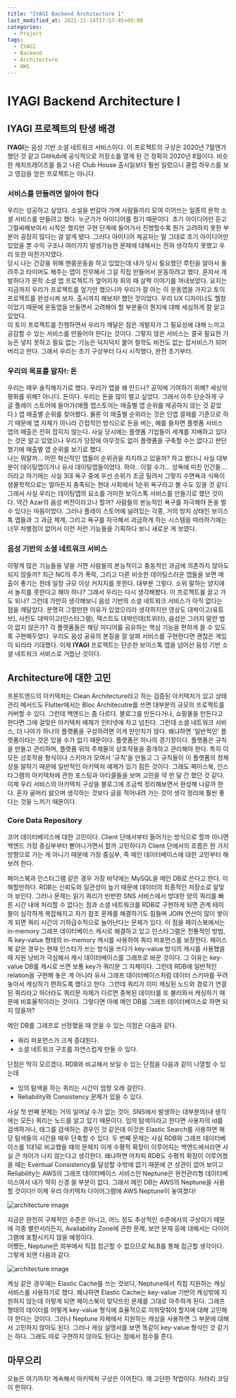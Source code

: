 ```yaml
---
title: "IYAGI Backend Architecture 1"
last_modified_at: 2021-11-14T17:57:45+09:00
categories:
  - Project
tags:
  - IYAGI
  - Backend
  - Architecture
  - AWS
---
```


# IYAGI Backend Architecture I

## IYAGI 프로젝트의 탄생 배경

**IYAGI**는 음성 기반 소셜 네트워크 서비스이다. 이 프로젝트의 구상은 2020년 7월엔가 했던 것 같고 GitHub에 공식적으로 저장소를 열게 된 건 정확히 2020년 8월이다. 비슷한 캐치프레이즈를 들고 나온 Club House 출시일보다 훨씬 일렀으니 클럽 하우스를 보고 영감을 얻은 프로젝트는 아니다.  

### 서비스를 만들려면 알아야 한다

우리는 성공하고 싶었다. 소설을 번갈아 가며 사람들끼리 모여 이어쓰는 일종의 문학 소셜 서비스를 만들려고 했다. 누군가가 아이디어를 줬기 때문이다. 초기 아이디어만 듣고 그럴싸해보여서 시작은 했지만 구현 단계에 들어가서 진행할수록 뭔가 고려하지 못한 부분이 굉장히 많다는 걸 알게 됐다. 그러다 아이디어 제공자는 말 그대로 초기 아이디어만 있었을 뿐 수익 구조나 여러가지 발생가능한 문제에 대해서는 전혀 생각하지 못했고 우리 또한 마찬가지였다.  
당시 나는 건강을 위해 맨몸운동을 하고 있었는데 내가 당시 필요했던 루틴을 알아서 돌려주고 타이머도 해주는 앱이 전무해서 그걸 직접 만들어서 운동하려고 했다. 혼자서 개발하다가 문학 소셜 앱 프로젝트가 엎어지자 회의 때 살짝 이야기를 꺼내보았다. 요지는 지금까지 우리가 프로젝트를 엎기만 했으니까 우리가 잘 아는 이 운동앱을 가지고 토이 프로젝트를 완성시켜 보자. 출시까지 해보자! 했던 것이었다. 우리 UX 디자이너도 헬창이었기 때문에 운동앱을 만들면서 고려해야 할 부분들이 뭔지에 대해 세심하게 잘 알고 있었다.  
이 토이 프로젝트를 진행하면서 우리가 깨달은 점은 개발자가 그 필요성에 대해 느끼고 공감할 수 있는 서비스를 만들어야 한다는 것이다. 그렇지 않은 서비스는 결국 필요한 기능은 넣지 못하고 필요 없는 기능은 덕지덕지 붙어 철학도 비전도 없는 잡서비스가 되어버리고 만다. 그래서 우리는 초기 구상부터 다시 시작했다, 완전 초기부터.

### 우리의 목표를 알자!: 돈

우리는 매우 솔직해지기로 했다. 우리가 앱을 왜 만드나? 공익에 기여하기 위해? 세상의 평화를 위해? 아니다. 돈이다. 우리는 돈을 많이 벌고 싶었다. 그래서 아주 단순하게 구글 플레이 스토어에 들어가(애플 앱스토어는 매출별 앱 순위를 제공하지 않는 것 같았다.) 앱 매출별 순위를 찾아봤다. 물론 이 매출별 순위라는 것은 인앱 결제를 기준으로 하기 때문에 앱 자체가 아니라 간접적인 방식으로 돈을 버는, 예를 들자면 플랫폼 서비스 앱의 매출은 전혀 잡히지 않는다. 사실 당시에는 플랫폼 기업들이 세계를 지배하고 있다는 것은 알고 있었으나 우리가 당장에 아무것도 없이 플랫폼을 구축할 수는 없다고 판단했기에 매출별 앱 순위를 보기로 했다.  
나는 뭐랄까... 어떤 혁신적인 앱들이 순위권을 차지하고 있을까? 하고 봤더니 사실 대부분이 데이팅앱이거나 유사 데이팅앱들이었다. 하아.. 이럴 수가... 성욕에 미친 인간들....이라고 하기에는 사실 3대 욕구 중에 우선 순위가 조금 밀려서 그렇지 수면욕과 식욕이 생물학적으로는 얼마든지 충족되는 현대 사회에서 1순위 욕구라고 볼 수도 있을 것 같다. 그래서 사실 우리는 데이팅앱의 요소를 가미한 보이스톡 서비스를 만들기로 했던 것이다. 약간 Azar의 음성 버전이라고나 할까? 사람들의 본능적인 욕구를 자극해야 돈을 벌 수 있다는 마음이었다. 그러나 플레이 스토어에 널려있는 각종, 거의 방치 상태인 보이스톡 앱들과 그 과금 체계, 그리고 욕구를 자극해서 과금하게 하는 시스템을 따라하기에는 너무 차별점이 없어서 이런 저런 기능들을 기획하다 보니 새로운 게 보였다.  

### 음성 기반의 소셜 네트워크 서비스

이렇게 많은 기능들을 넣을 거면 사람들의 본능적이고 충동적인 과금에 의존하지 않아도 되지 않을까? 최근 NC의 주가 폭락, 그리고 다른 비슷한 데이팅스러운 앱들을 보면 매출이 좋기는 한데 일정 규모 이상 커지지를 못한다. 대부분 그렇다. 소위 말하는 양지에서 놀지를 못한다고 해야 하나? 그래서 우리는 다시 생각해봤다. 이 프로젝트를 끌고 가도 되나? 그런데 가만히 생각해보니 음성 기반의 소셜 네트워크 서비스가 아직 없다는 점을 깨달았다. 분명히 그럴만한 이유가 있었으리라 생각하지만 영상도 대박이고(유튜브), 사진도 대박이고(인스타그램), 텍스트도 대박인데(트위터), 음성은 그러지 말란 법이 없지 않은가? 각 플랫폼들은 해당 미디어를 공유하는 핵심 기능을 편하게 쓸 수 있도록 구현해두었다. 우리도 음성 공유의 본질을 잘 살펴 서비스를 구현한다면 괜찮은 게임이 되리라 기대했다. 이제 **IYAGI** 프로젝트는 단순한 보이스톡 앱을 넘어선 음성 기반 소셜 네트워크 서비스로 거듭난 것이다.

## Architecture에 대한 고민

프론트엔드의 아키텍처는 Clean Architecture라고 하는 검증된 아키텍처가 있고 상태 관리 메서드도 Flutter에서는 Bloc Architecutre를 쓰면 대부분의 규모의 프로젝트를 커버할 수 있다. 그런데 백엔드는 좀 다르다. 블로그를 만든다거나, 쇼핑몰을 만든다고 한다면 그에 걸맞은 아키텍처 예제가 인터넷에 차고 넘친다. 그런데 소셜 네트워크 서비스, 더 나아가 하나의 플랫폼을 구성하려면 이게 만만치가 않다. 왜냐하면 '일반적인' 플랫폼이라는 것은 있을 수가 없기 때문이다. 플랫폼은 하나의 경기장이다. 플랫폼은 규칙을 만들고 관리하며, 플랫폼 위의 주체들의 상호작용을 중개하고 관리해야 한다. 특히 이 모든 상호작용 형식이나 스키마가 모여서 '규칙'을 만들고 그 규칙들이 이 플랫폼의 정체성을 말하기 때문에 일반적인 아키텍처 예제가 있기 힘든 것이다. 그래도 페이스북, 인스타그램의 아키텍처에 관한 포스팅과 아티클들을 보며 고민을 약 한 달 간 했던 것 같다. 이제 우리 서비스의 아키텍처 구상을 블로그에 조금씩 정리해보면서 완성해 나갈까 한다. 혼자 골머리 앓으며 생각하는 것보다 글을 적어내려 가는 것이 생각 정리에 훨씬 좋다는 것을 느끼기 때문이다.

### Core Data Repository

코어 데이터베이스에 대한 고민이다. Client 단에서부터 들어가는 방식으로 할까 아니면 백엔드 가장 중심부부터 뻗어나가면서 할까 고민하다가 Client 단에서의 흐름은 한 가지 방향으로 가는 게 아니기 때문에 가장 중심부, 즉 메인 데이터베이스에 대한 고민부터 해보려 한다.  

페이스북과 인스타그램 같은 경우 가장 바닥에는 MySQL을 메인 DB로 쓴다고 한다. 이해할만하다. RDB는 신뢰도와 일관성이 높기 때문에 데이터의 최종적인 저장소로 알맞아 보인다. 그러나 문제는 읽기 쿼리가 빈번한 SNS 서비스에서 방대한 양의 쿼리를 빠른 시간 내에 처리할 수 없다는 점과 소셜 네트워크를 RDB로 구현하게 되면 관계 테이블이 심각하게 복잡해지고 자기 참조 문제를 해결하기도 힘들며 JOIN 연산이 많이 쌓이게 되면 쿼리 시간이 기하급수적으로 늘어난다는 문제가 있다. 이 점을 페이스북에서는 in-memory 그래프 데이터베이스 캐시로 해결하고 있고 인스타그램은 전통적인 방법, 즉 key-value 형태의 in-memory 캐시를 사용하여 쿼리 퍼포먼스를 보장한다. 페이스북 같은 경우는 현재 인스타가 쓰는 방식을 쓰다가 key-value 방식의 캐시를 사용했을 때 자원 낭비가 극심해서 캐시 데이터베이스를 그래프로 바꾼 것이다. 그 이유는 key-value DB를 캐시로 쓰면 보통 key가 쿼리문 그 자체이다. 그런데 RDB에 일반적인 relation을 구현해 놓은 게 아니라 유사 그래프 데이터베이스처럼 데이터 스키마를 꾸려놓아서 캐싱하기 편하도록 했다고 한다. 그런데 쿼리가 이미 캐싱된 노드와 경로가 연결된 쿼리라고 하더라도 쿼리문 자체가 다르면 중복된 데이터를 또 불러와서 캐싱하기 때문에 비효율적이라는 것이다. 그렇다면 아예 메인 DB를 그래프 데이터베이스로 하면 되지 않을까?  

메인 DB를 그래프로 선정했을 때 얻을 수 있는 이점은 다음과 같다.

* 쿼리 퍼포먼스가 크게 증대된다.
* 소셜 네트워크 구조를 자연스럽게 만들 수 있다.

단점은 딱히 모르겠다. RDB와 비교해서 보일 수 있는 단점을 다음과 같이 나열할 수 있는데

* 임의 탐색을 하는 쿼리는 시간이 엄청 오래 걸린다.
* Reliability와 Consistency 문제가 있을 수 있다.

사실 첫 번째 문제는 거의 일어날 수가 없는 것이, SNS에서 발생하는 대부분의(내 생각에는 모든) 쿼리는 노드를 알고 있기 때문이다. 임의 탐색이라고 한다면 사용자의 id를 검색하거나, 태그를 검색하는 경우인 것 같은데 이것은 Elastic Search를 사용하면 해당 탐색들의 시간을 매우 단축할 수 있다. 두 번째 문제는 사실 RDB와 그래프 데이터베이스를 1대1로 비교했을 때의 문제지 이게 수평적 확장이 이루어지는 백엔드에서라면 사실 큰 차이가 나지 않는다고 생각한다. 왜냐하면 어차피 RDB도 수평적 확장이 이루어졌을 때는 Eventual Consistency를 달성할 수밖에 없기 때문에 큰 상관이 없어 보이고 Reliability는 AWS의 그래프 데이터베이스 서비스인 Neptune은 완전관리형 데이터베이스여서 내가 딱히 신경 쓸 부분이 없다. 그래서 메인 DB는 AWS의 Neptune을 사용할 것이다!! 이제 우리 아키텍처 다이어그램에 AWS Neptune이 놓여졌다!

![architecture image](https://raw.githubusercontent.com/tksuns12/tksuns12.github.io/blob/master/assets/images/IYAGI_Architecture.drawio.png)

지금은 완전히 구체적인 수준은 아니고, 어느 정도 추상적인 수준에서의 구상이기 때문에 각종 밸런서라든지, Availability Zone에 관한 문제, 보안 문제 등에 대해서는 다이어그램에 포함시키지 않을 예정이다.  
어쨌든, Neptune은 외부에서 직접 접근할 수 없으므로 NLB를 통해 접근할 생각이다. 그렇게 되면 다음과 같다.  

![architecture image](https://raw.githubusercontent.com/tksuns12/tksuns12.github.io/master/assets/images/IYAGI_Architecture.drawio_1.png)

캐싱 같은 경우에는 Elastic Cache를 쓰는 것보다, Neptune에서 직접 지원하는 캐싱 서비스를 사용하기로 했다. 왜냐하면 Elastic Cache는 key-value 기반의 캐싱밖에 지원하지 않는데 이렇게 되면 페이스북이 맞닥뜨린 문제를 그대로 마주하게 된다. 그래프 형태의 데이터를 어떻게 key-value 형식에 효율적으로 끼워맞춰야 할지에 대해 고민해야 한다는 것이다. 그러나 Neptune 자체에서 지원하는 캐싱을 사용하면 그 부분에 대해서 고민하지 않아도 된다. 그러나 캐싱 설명서를 보면 똑같이 key-value 형식인 것 같기는 하다. 그래도 따로 구현하지 않아도 된다는 점에서 점수를 준다.  

## 마무으리

오늘은 여기까지! 계속해서 아키텍처 구상은 이어진다. 꽤 고단한 작업이다. 차라리 코딩이 편하다.
